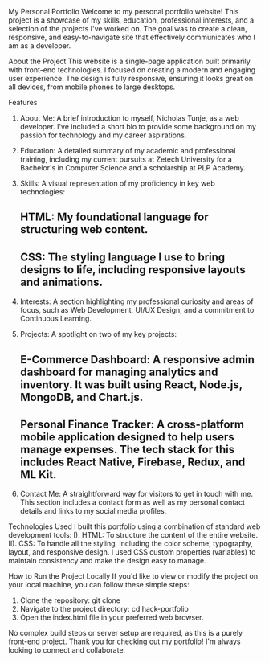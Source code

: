 My Personal Portfolio
Welcome to my personal portfolio website! This project is a showcase of my skills, education, professional interests, and a selection of the projects I've worked on. The goal was to create a clean, responsive, and easy-to-navigate site that effectively communicates who I am as a developer.

About the Project
This website is a single-page application built primarily with front-end technologies. I focused on creating a modern and engaging user experience. The design is fully responsive, ensuring it looks great on all devices, from mobile phones to large desktops.

Features
1. About Me: A brief introduction to myself, Nicholas Tunje, as a web developer. I've included a short bio to provide some background on     my passion for technology and my career aspirations.

2. Education: A detailed summary of my academic and professional training, including my current pursuits at Zetech University for a          Bachelor's in Computer Science and a scholarship at PLP Academy.

3. Skills: A visual representation of my proficiency in key web technologies:
    ## HTML: My foundational language for structuring web content.
    ## CSS: The styling language I use to bring designs to life, including responsive layouts and animations.

4. Interests: A section highlighting my professional curiosity and areas of focus, such as Web Development, UI/UX Design, and a              commitment to Continuous Learning.

5. Projects: A spotlight on two of my key projects:
    ## E-Commerce Dashboard: A responsive admin dashboard for managing analytics and inventory. It was built using React, Node.js,               MongoDB, and Chart.js.
    ## Personal Finance Tracker: A cross-platform mobile application designed to help users manage expenses. The tech stack for this             includes React Native, Firebase, Redux, and ML Kit.

6. Contact Me: A straightforward way for visitors to get in touch with me. This section includes a contact form as well as my personal       contact details and links to my social media profiles.

Technologies Used
I built this portfolio using a combination of standard web development tools:
  I).  HTML: To structure the content of the entire website.
  II). CSS: To handle all the styling, including the color scheme, typography, layout, and responsive design. I used CSS custom                  properties (variables) to maintain consistency and make the design easy to manage.

How to Run the Project Locally
If you'd like to view or modify the project on your local machine, you can follow these simple steps:
  1. Clone the repository:
     git clone 
  2. Navigate to the project directory:
     cd hack-portfolio
  3. Open the index.html file in your preferred web browser.

No complex build steps or server setup are required, as this is a purely front-end project.
Thank you for checking out my portfolio! I'm always looking to connect and collaborate.
